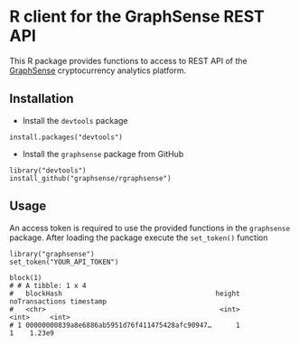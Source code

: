 # R client for the GraphSense REST API

This R package provides functions to access to REST API of the
[GraphSense][graphsense] cryptocurrency analytics platform.

## Installation

- Install the `devtools` package

```
install.packages("devtools")
```

- Install the `graphsense` package from GitHub

```
library("devtools")
install_github("graphsense/rgraphsense")
```

## Usage

An access token is required to use the provided functions in the
`graphsense` package. After loading the package execute the
`set_token()` function

```
library("graphsense")
set_token("YOUR_API_TOKEN")

block(1)
# # A tibble: 1 x 4
#   blockHash                                      height noTransactions timestamp
#   <chr>                                           <int>          <int>     <int>
# 1 00000000839a8e6886ab5951d76f411475428afc90947…      1              1    1.23e9
```

[graphsense]: https://graphsense.info
